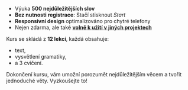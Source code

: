 - Výuka **500 nejdůležitějších slov**
- **Bez nutnosti registrace**: Stačí stisknout *Start*
- **Responsivní design** optimalizováno pro chytré telefony
- Nejen zdarma, ale také **[volně k užití v jiných projektech](https://github.com/Esperanto/kurso-zagreba-metodo)**

Kurs se skládá z **12 lekcí**, každá obsahuje:

- text,
- vysvětlení gramatiky,
- a 3 cvičení.

Dokončení kursu, vám umožní porozumět nejdůležitějším věcem a tvořit jednoduché věty. Vyzkoušejte to!
